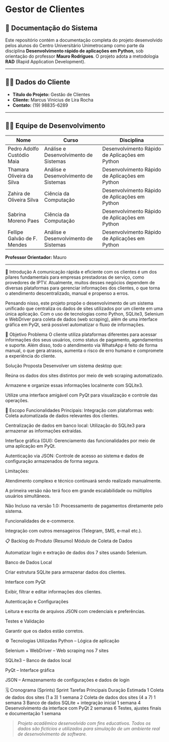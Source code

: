 # Gestor de Clientes

## 📘 Documentação do Sistema

Este repositório contém a documentação completa do projeto desenvolvido pelos alunos do Centro Universitário Unimetrocamp como parte da disciplina **Desenvolvimento rápido de aplicações em Python**, sob orientação do professor **Mauro Rodrigues**. O projeto adota a metodologia **RAD** (Rapid Application Development).

---

## 🧑‍💼 Dados do Cliente

- **Título do Projeto:** Gestão de Clientes 
- **Cliente:** Marcus Vinicius de Lira Rocha
- **Contato:** (19) 98835-6289

---

## 👩‍💻 Equipe de Desenvolvimento

| Nome                            | Curso                                 | Disciplina                                   |
|---------------------------------|---------------------------------------|----------------------------------------------|
| Pedro Adolfo Custódio Maia      | Análise e Desenvolvimento de Sistemas | Desenvolvimento Rápido de Aplicações em Python      |
| Thamara Oliveira da Silva       | Análise e Desenvolvimento de Sistemas | Desenvolvimento Rápido de Aplicações em Python |
| Zahira de Oliveira Silva  | Ciência da Computação            | Desenvolvimento Rápido de Aplicações em Python    |
| Sabrina Moreno Paes  | Ciência da Computação            | Desenvolvimento Rápido de Aplicações em Python    |
| Fellipe Galvão de F. Mendes      | Análise e Desenvolvimento de Sistemas | Desenvolvimento Rápido de Aplicações em Python

**Professor Orientador:** Mauro

---

🧭 Introdução
A comunicação rápida e eficiente com os clientes é um dos pilares fundamentais para empresas prestadoras de serviço, como provedores de IPTV. Atualmente, muitos desses negócios dependem de diversas plataformas para gerenciar informações dos clientes, o que torna o atendimento descentralizado, manual e propenso a erros.

Pensando nisso, este projeto propõe o desenvolvimento de um sistema unificado que centraliza os dados de sites utilizados por um cliente em uma única aplicação. Com o uso de tecnologias como Python, SQLite3, Selenium e WebDriver para coleta de dados (web scraping), além de uma interface gráfica em PyQt, será possível automatizar o fluxo de informações.

🎯 Objetivo
Problema
O cliente utiliza plataformas diferentes para acessar informações dos seus usuários, como status de pagamento, agendamentos e suporte. Além disso, todo o atendimento via WhatsApp é feito de forma manual, o que gera atrasos, aumenta o risco de erro humano e compromete a experiência do cliente.

Solução Proposta
Desenvolver um sistema desktop que:

Reúna os dados dos sites distintos por meio de web scraping automatizado.

Armazene e organize essas informações localmente com SQLite3.

Utilize uma interface amigável com PyQt para visualização e controle das operações.

🧩 Escopo
Funcionalidades Principais:
Integração com plataformas web: Coleta automatizada de dados relevantes dos clientes.

Centralização de dados em banco local: Utilização do SQLite3 para armazenar as informações extraídas.

Interface gráfica (GUI): Gerenciamento das funcionalidades por meio de uma aplicação em PyQt.

Autenticação via JSON: Controle de acesso ao sistema e dados de configuração armazenados de forma segura.

Limitações:

Atendimento complexo e técnico continuará sendo realizado manualmente.

A primeira versão não terá foco em grande escalabilidade ou múltiplos usuários simultâneos.

Não Incluso na versão 1.0:
Processamento de pagamentos diretamente pelo sistema.

Funcionalidades de e-commerce.

Integração com outros mensageiros (Telegram, SMS, e-mail etc.).

📋 Backlog do Produto (Resumo)
Módulo de Coleta de Dados

Automatizar login e extração de dados dos 7 sites usando Selenium.

Banco de Dados Local

Criar estrutura SQLite para armazenar dados dos clientes.

Interface com PyQt

Exibir, filtrar e editar informações dos clientes.

Autenticação e Configurações

Leitura e escrita de arquivos JSON com credenciais e preferências.

Testes e Validação

Garantir que os dados estão corretos.

⚙️ Tecnologias Utilizadas
Python – Lógica de aplicação

Selenium + WebDriver – Web scraping nos 7 sites

SQLite3 – Banco de dados local

PyQt – Interface gráfica

JSON – Armazenamento de configurações e dados de login


🗓️ Cronograma (Sprints)
Sprint	Tarefas Principais	Duração Estimada
1	Coleta de dados dos sites (1 a 3)	1 semana
2	Coleta de dados dos sites (4 a 7)	1 semana
3	Banco de dados SQLite + integração inicial	1 semana
4	Desenvolvimento da interface com PyQt	2 semanas
6	Testes, ajustes finais e documentação	1 semana

> _Projeto acadêmico desenvolvido com fins educativos. Todos os dados são fictícios e utilizados para simulação de um ambiente real de desenvolvimento de software._


